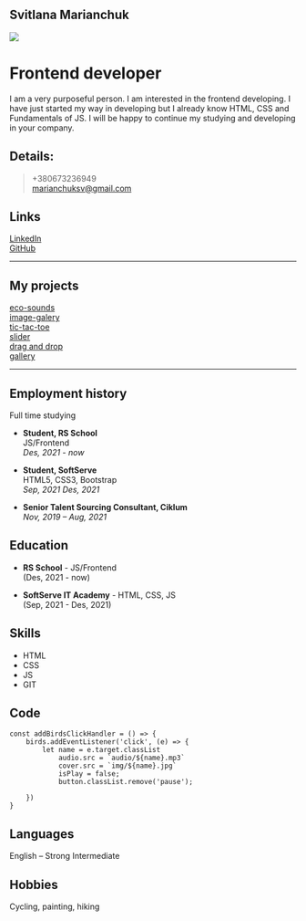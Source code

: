 ## Svitlana Marianchuk

![](https://i.postimg.cc/k4KTh9DW/foto.jpg)

# Frontend developer

I am a very purposeful person. I am interested in the frontend developing. I
have just started my way in developing but I already know HTML, CSS and
Fundamentals of JS. I will be happy to continue my studying and developing in
your company.

## Details:
   >+380673236949\
    marianchuksv@gmail.com

## Links

[LinkedIn](https://www.linkedin.com/in/svitlana-marianchuk-026165180/)\
[GitHub](https://github.com/Marianchuk)

***
## My projects
[eco-sounds](https://rolling-scopes-school.github.io/marianchuk-JSFEPRESCHOOL/eco-sounds/)\
[image-galery](https://rolling-scopes-school.github.io/marianchuk-JSFEPRESCHOOL/image-galery/)\
[tic-tac-toe](https://rolling-scopes-school.github.io/marianchuk-JSFEPRESCHOOL/tic-tac-toe/)\
[slider](https://marianchuk.github.io/03_slider/)\
[drag and drop](https://marianchuk.github.io/02_drag_and_drop/)\
[gallery](https://marianchuk.github.io/01_gallery_of_cards/)

***
## Employment history
Full time studying
 * **Student, RS School**\
  JS/Frontend\
  *Des, 2021 - now*

 * **Student, SoftServe**\
  HTML5, CSS3, Bootstrap\
  *Sep, 2021 Des, 2021*
    
 * **Senior Talent Sourcing Consultant, Ciklum**\
  *Nov, 2019 – Aug, 2021*

## Education
 * **RS School** - JS/Frontend\
(Des, 2021 - now)
     
 * **SoftServe IT Academy** - HTML, CSS, JS\
(Sep, 2021 - Des, 2021)

## Skills
* HTML
* CSS
* JS
* GIT

## Code
```
const addBirdsClickHandler = () => {
    birds.addEventListener('click', (e) => {
        let name = e.target.classList
            audio.src = `audio/${name}.mp3`
            cover.src = `img/${name}.jpg`
            isPlay = false;
            button.classList.remove('pause');

    })
}

```

## Languages
English – Strong Intermediate
## Hobbies
Cycling, painting, hiking
